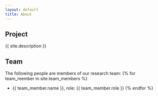 ```yaml
---
layout: default
title: About
---
```


## Project

{{ site.description }}

 ## Team

 The following people are members of our research team:
 {% for team_member in site.team_members %}
 - {{ team_member.name }}, role: {{ team_member.role }}
 {% endfor %}
